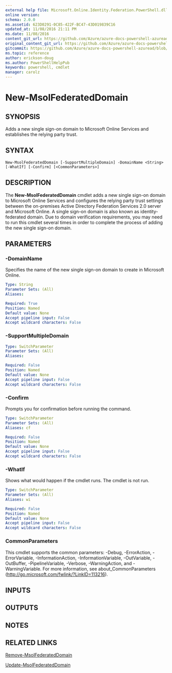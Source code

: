 ```yaml
---
external help file: Microsoft.Online.Identity.Federation.PowerShell.dll-Help.xml
online version:
schema: 2.0.0
ms.assetid: 623D0291-0C85-422F-BC47-43D019839C16
updated_at: 11/08/2016 21:11 PM
ms.date: 11/08/2016
content_git_url: https://github.com/Azure/azure-docs-powershell-azuread/blob/master/Azure%20AD%20Cmdlets/MSOnline/v1/New-MsolFederatedDomain.md
original_content_git_url: https://github.com/Azure/azure-docs-powershell-azuread/blob/master/Azure%20AD%20Cmdlets/MSOnline/v1/New-MsolFederatedDomain.md
gitcommit: https://github.com/Azure/azure-docs-powershell-azuread/blob/2c57f1e6f7b36ad296f1b569969f9c974ec0e0c3
ms.topic: reference
author: erickson-doug
ms.author: PowerShellHelpPub
keywords: powershell, cmdlet
manager: carolz
---
```


# New-MsolFederatedDomain

## SYNOPSIS
Adds a new single sign-on domain to Microsoft Online Services and establishes the relying party trust.

## SYNTAX

```
New-MsolFederatedDomain [-SupportMultipleDomain] -DomainName <String> [-WhatIf] [-Confirm] [<CommonParameters>]
```

## DESCRIPTION
The **New-MsolFederatedDomain** cmdlet adds a new single sign-on domain to Microsoft Online Services and configures the relying party trust settings between the on-premises Active Directory Federation Services 2.0 server and Microsoft Online.
A single sign-on domain is also known as identity-federated domain.
Due to domain verification requirements, you may need to run this cmdlet several times in order to complete the process of adding the new single sign-on domain.

## PARAMETERS

### -DomainName
Specifies the name of the new single sign-on domain to create in Microsoft Online.

```yaml
Type: String
Parameter Sets: (All)
Aliases:

Required: True
Position: Named
Default value: None
Accept pipeline input: False
Accept wildcard characters: False
```

### -SupportMultipleDomain

```yaml
Type: SwitchParameter
Parameter Sets: (All)
Aliases:

Required: False
Position: Named
Default value: None
Accept pipeline input: False
Accept wildcard characters: False
```

### -Confirm
Prompts you for confirmation before running the command.

```yaml
Type: SwitchParameter
Parameter Sets: (All)
Aliases: cf

Required: False
Position: Named
Default value: None
Accept pipeline input: False
Accept wildcard characters: False
```

### -WhatIf
Shows what would happen if the cmdlet runs.
The cmdlet is not run.

```yaml
Type: SwitchParameter
Parameter Sets: (All)
Aliases: wi

Required: False
Position: Named
Default value: None
Accept pipeline input: False
Accept wildcard characters: False
```

### CommonParameters
This cmdlet supports the common parameters: -Debug, -ErrorAction, -ErrorVariable, -InformationAction, -InformationVariable, -OutVariable, -OutBuffer, -PipelineVariable, -Verbose, -WarningAction, and -WarningVariable. For more information, see about_CommonParameters (http://go.microsoft.com/fwlink/?LinkID=113216).

## INPUTS

## OUTPUTS

## NOTES

## RELATED LINKS
[Remove-MsolFederatedDomain](./Remove-MsolFederatedDomain.md)

[Update-MsolFederatedDomain](./Update-MsolFederatedDomain.md)
